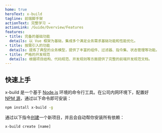 ```yaml
---
home: true
heroText: x-build
tagline: 前端脚手架
actionText: 完整学习 →
actionLink: /Guide/Overview/Features
features:
- title: 完备的基础功能
  details: 以 Vue 框架为基础，集成多个满足业务需求基础功能和性能优化。
- title: 按需引入的功能
  details: 提炼了典型的业务模型，提供了丰富的组件、过滤器、指令集、状态管理等功能。
- title: 严格的开发规范
  details: 根据项目结构、代码规范、开发规则等方面提供了完整的前端开发规范文档。
---
```


## 快速上手

x-build 是一个基于 [Node.js](http://nodejs.cn/) 环境的命令行工具。在公司内网环境下，配置好 [NPM 源](/Guide/Overview/NPM.md)，通过以下命令即可安装：

```bash
npm install x-build -g
```

通过以下指令[创建](/Guide/Overview/Create.md)一个新项目，并且会自动帮你安装所有依赖：

```
x-build create [name]
```